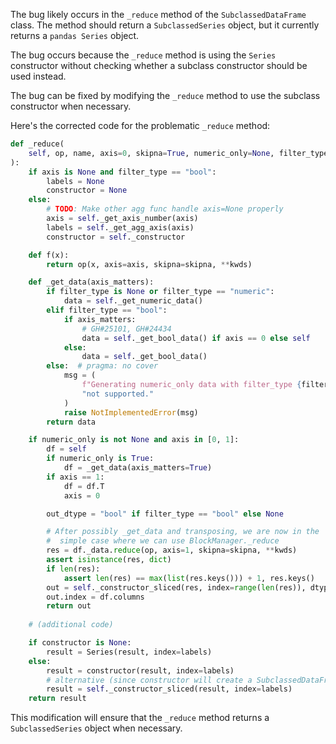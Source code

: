 The bug likely occurs in the `_reduce` method of the `SubclassedDataFrame` class. The method should return a `SubclassedSeries` object, but it currently returns a `pandas Series` object.

The bug occurs because the `_reduce` method is using the `Series` constructor without checking whether a subclass constructor should be used instead.

The bug can be fixed by modifying the `_reduce` method to use the subclass constructor when necessary.

Here's the corrected code for the problematic `_reduce` method:

```python
def _reduce(
    self, op, name, axis=0, skipna=True, numeric_only=None, filter_type=None, **kwds
):
    if axis is None and filter_type == "bool":
        labels = None
        constructor = None
    else:
        # TODO: Make other agg func handle axis=None properly
        axis = self._get_axis_number(axis)
        labels = self._get_agg_axis(axis)
        constructor = self._constructor

    def f(x):
        return op(x, axis=axis, skipna=skipna, **kwds)

    def _get_data(axis_matters):
        if filter_type is None or filter_type == "numeric":
            data = self._get_numeric_data()
        elif filter_type == "bool":
            if axis_matters:
                # GH#25101, GH#24434
                data = self._get_bool_data() if axis == 0 else self
            else:
                data = self._get_bool_data()
        else:  # pragma: no cover
            msg = (
                f"Generating numeric_only data with filter_type {filter_type} "
                "not supported."
            )
            raise NotImplementedError(msg)
        return data

    if numeric_only is not None and axis in [0, 1]:
        df = self
        if numeric_only is True:
            df = _get_data(axis_matters=True)
        if axis == 1:
            df = df.T
            axis = 0

        out_dtype = "bool" if filter_type == "bool" else None

        # After possibly _get_data and transposing, we are now in the
        #  simple case where we can use BlockManager._reduce
        res = df._data.reduce(op, axis=1, skipna=skipna, **kwds)
        assert isinstance(res, dict)
        if len(res):
            assert len(res) == max(list(res.keys())) + 1, res.keys()
        out = self._constructor_sliced(res, index=range(len(res)), dtype=out_dtype)
        out.index = df.columns
        return out
    
    # (additional code)

    if constructor is None:
        result = Series(result, index=labels)
    else:
        result = constructor(result, index=labels)
        # alternative (since constructor will create a SubclassedDataFrame):
        result = self._constructor_sliced(result, index=labels)
    return result
``` 

This modification will ensure that the `_reduce` method returns a `SubclassedSeries` object when necessary.